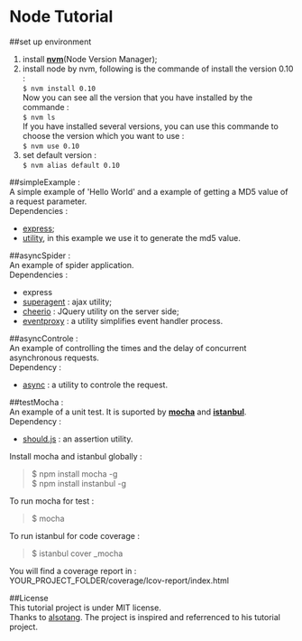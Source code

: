 # Node Tutorial

##set up environment
1. install [**nvm**](https://github.com/creationix/nvm)(Node Version Manager);
2. install node by nvm, following is the commande of install the version 0.10 :  
`$ nvm install 0.10`  
Now you can see all the version that you have installed by the commande :   
`$ nvm ls`  
If you have installed several versions, you can use this commande to choose the version which you want to use :  
`$ nvm use 0.10`  
3. set default version :  
`$ nvm alias default 0.10`

##simpleExample :  
A simple example of 'Hello World' and a example of getting a MD5 value of a request parameter.  
Dependencies :  
- [express](http://expressjs.com/);  
- [utility](https://github.com/node-modules/utility), in this example we use it to generate the md5 value.  

##asyncSpider :  
An example of spider application.  
Dependencies :  
- express  
- [superagent](http://visionmedia.github.io/superagent/) : ajax utility;  
- [cheerio](https://github.com/cheeriojs/cheerio) : JQuery utility on the server side;  
- [eventproxy](https://github.com/JacksonTian/eventproxy) : a utility simplifies event handler process.

##asyncControle :  
An example of controlling the times and the delay of concurrent asynchronous requests.  
Dependency :  
- [async](https://github.com/caolan/async) : a utility to controle the request.  

##testMocha :  
An example of a unit test. It is suported by [**mocha**](http://mochajs.org/) and [**istanbul**](https://github.com/gotwarlost/istanbul).  
Dependency :  
- [should.js](https://github.com/tj/should.js) : an assertion utility.  

Install mocha and istanbul globally :
>$ npm install mocha -g  
>$ npm install instanbul -g
  
To run mocha for test :  
>$ mocha  
  
To run istanbul for code coverage :  
>$ istanbul cover _mocha  
  
You will find a coverage report in : YOUR_PROJECT_FOLDER/coverage/lcov-report/index.html  

##License  
This tutorial project is under MIT license.   
Thanks to [alsotang](https://github.com/alsotang/node-lessons). The project is inspired and referrenced to his tutorial project.
